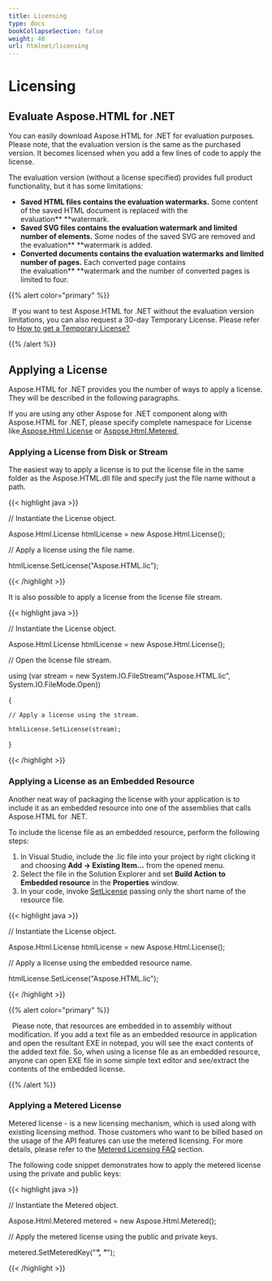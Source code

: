 ```yaml
---
title: Licensing
type: docs
bookCollapseSection: false
weight: 40
url: htmlnet/licensing
---
```


# **Licensing**
## **Evaluate Aspose.HTML for .NET**
You can easily download Aspose.HTML for .NET for evaluation purposes. Please note, that the evaluation version is the same as the purchased version. It becomes licensed when you add a few lines of code to apply the license.

The evaluation version (without a license specified) provides full product functionality, but it has some limitations:

- **Saved HTML files contains the evaluation watermarks.** Some content of the saved HTML document is replaced with the evaluation** **watermark.
- **Saved SVG files contains the evaluation watermark and limited number of elements.** Some nodes of the saved SVG are removed and the evaluation** **watermark is added.
- **Converted documents contains the evaluation watermarks and limited number of pages.** Each converted page contains the evaluation** **watermark and the number of converted pages is limited to four.

{{% alert color="primary" %}} 

` `If you want to test Aspose.HTML for .NET without the evaluation version limitations, you can also request a 30-day Temporary License. Please refer to [How to get a Temporary License?](https://purchase.aspose.com/temporary-license)

{{% /alert %}} 
## **Applying a License**
Aspose.HTML for .NET provides you the number of ways to apply a license. They will be described in the following paragraphs.

If you are using any other Aspose for .NET component along with Aspose.HTML for .NET, please specify complete namespace for License like[ Aspose.Html.License](https://apireference.aspose.com/html/net/aspose.html/license) or [Aspose.Html.Metered](https://apireference.aspose.com/html/net/aspose.html/metered),
### **Applying a License from Disk or Stream**
The easiest way to apply a license is to put the license file in the same folder as the Aspose.HTML.dll file and specify just the file name without a path.

{{< highlight java >}}

 // Instantiate the License object.

Aspose.Html.License htmlLicense = new Aspose.Html.License();

// Apply a license using the file name.

htmlLicense.SetLicense("Aspose.HTML.lic");

{{< /highlight >}}

It is also possible to apply a license from the license file stream.

{{< highlight java >}}

 // Instantiate the License object.

Aspose.Html.License htmlLicense = new Aspose.Html.License();

// Open the license file stream.

using (var stream = new System.IO.FileStream("Aspose.HTML.lic", System.IO.FileMode.Open))

{

    // Apply a license using the stream.

    htmlLicense.SetLicense(stream);

}

{{< /highlight >}}
### **Applying a License as an Embedded Resource**
Another neat way of packaging the license with your application is to include it as an embedded resource into one of the assemblies that calls Aspose.HTML for .NET. 

To include the license file as an embedded resource, perform the following steps:

1. In Visual Studio, include the .lic file into your project by right clicking it and choosing **Add -> Existing Item...** from the opened menu.
1. Select the file in the Solution Explorer and set **Build Action** **to Embedded resource** in the **Properties** window.
1. In your code, invoke [SetLicense](https://apireference.aspose.com/html/net/aspose.html.license/setlicense/methods/1) passing only the short name of the resource file.

{{< highlight java >}}

 // Instantiate the License object.

Aspose.Html.License htmlLicense = new Aspose.Html.License();

// Apply a license using the embedded resource name.

htmlLicense.SetLicense("Aspose.HTML.lic");

{{< /highlight >}}

{{% alert color="primary" %}} 

` `Please note, that resources are embedded in to assembly without modification. If you add a text file as an embedded resource in application and open the resultant EXE in notepad, you will see the exact contents of the added text file. So, when using a license file as an embedded resource, anyone can open EXE file in some simple text editor and see/extract the contents of the embedded license.

{{% /alert %}} 
### **Applying a Metered License**
Metered license - is a new licensing mechanism, which is used along with existing licensing method. Those customers who want to be billed based on the usage of the API features can use the metered licensing. For more details, please refer to the [Metered Licensing FAQ](http://www.aspose.com/corporate/purchase/policies/Licensing-Faqs/metered-faq.aspx) section.

The following code snippet demonstrates how to apply the metered license using the private and public keys:

{{< highlight java >}}

 // Instantiate the Metered object.

Aspose.Html.Metered metered = new Aspose.Html.Metered();

// Apply the metered license using the public and private keys.

metered.SetMeteredKey("*****", "*****");

{{< /highlight >}}
